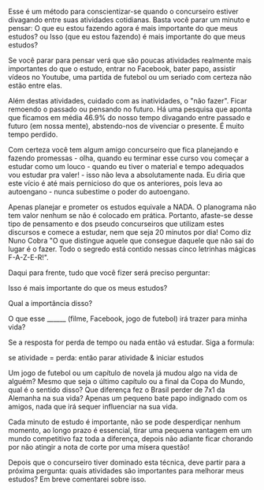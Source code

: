 

Esse é um método para conscientizar-se quando o concurseiro estiver divagando entre suas atividades cotidianas. Basta você parar um minuto e pensar: O que eu estou fazendo agora é mais importante do que meus estudos? ou Isso (que eu estou fazendo) é mais importante do que meus estudos?


Se você parar para pensar verá que são poucas atividades realmente mais importantes do que o estudo, entrar no Facebook, bater papo, assistir vídeos no Youtube, uma partida de futebol ou um seriado com certeza não estão entre elas.

Além destas atividades, cuidado com as inatividades, o "não fazer". Ficar remoendo o passado ou pensando no futuro. Há uma pesquisa que aponta que ficamos em média 46.9% do nosso tempo divagando entre passado e futuro (em nossa mente), abstendo-nos de vivenciar o presente. É muito tempo perdido.

Com certeza você tem algum amigo concurseiro que fica planejando e fazendo promessas - olha, quando eu terminar esse curso vou começar a estudar como um louco - quando eu tiver o material e tempo adequados vou estudar pra valer! - isso não leva a absolutamente nada. Eu diria que este vício é até mais pernicioso do que os anteriores, pois leva ao autoengano - nunca subestime o poder do autoengano.

Apenas planejar e prometer os estudos equivale a NADA. O planograma não tem valor nenhum se não é colocado em prática. Portanto, afaste-se desse tipo de pensamento e dos pseudo concurseiros que utilizam estes discursos e comece a estudar, nem que seja 20 minutos por dia! Como diz Nuno Cobra "O que distingue aquele que consegue daquele que não sai do lugar é o fazer. Todo o segredo está contido nessas cinco letrinhas mágicas F-A-Z-E-R!".

Daqui para frente, tudo que você fizer será preciso perguntar:

Isso é mais importante do que os meus estudos?

Qual a importância disso?

O que esse ______ (filme, Facebook, jogo de futebol) irá trazer para minha vida?

Se a resposta for perda de tempo ou nada então vá estudar. Siga a formula:

se atividade = perda:
então parar atividade & iniciar estudos

Um jogo de futebol ou um capítulo de novela já mudou algo na vida de alguém? Mesmo que seja o último capítulo ou a final da Copa do Mundo, qual é o sentido disso? Que diferença fez o Brasil perder de 7x1 da Alemanha na sua vida? Apenas um pequeno bate papo indignado com os amigos, nada que irá sequer influenciar na sua vida.

Cada minuto de estudo é importante, não se pode desperdiçar nenhum momento, ao longo prazo é essencial, tirar uma pequena vantagem em um mundo competitivo faz toda a diferença, depois não adiante ficar chorando por não atingir a nota de corte por uma mísera questão!

Depois que o concurseiro tiver dominado esta técnica, deve partir para a próxima pergunta: quais atividades são importantes para melhorar meus estudos? Em breve comentarei sobre isso.